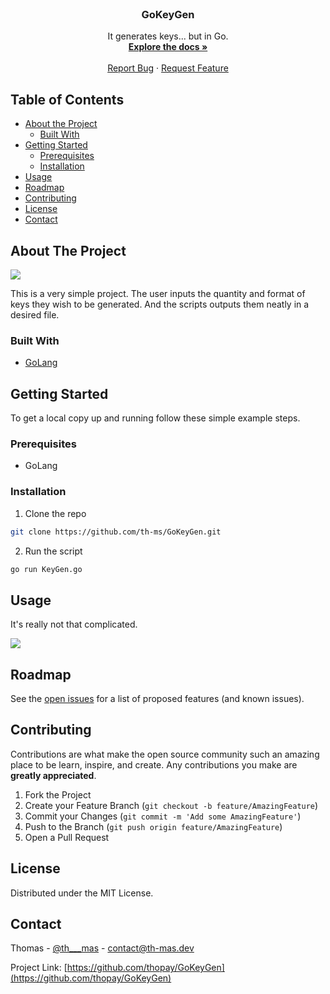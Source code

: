 <!-- PROJECT LOGO -->
<br />
<p align="center">

  <h3 align="center">GoKeyGen</h3>

  <p align="center">
    It generates keys... but in Go.
    <br />
    <a href="https://github.com/thopay/GoKeyGen/"><strong>Explore the docs »</strong></a>
    <br />
    <br />
    <a href="https://github.com/thopay/GoKeyGen/">Report Bug</a>
    ·
    <a href="https://github.com/thopay/GoKeyGen/">Request Feature</a>
  </p>
</p>



<!-- TABLE OF CONTENTS -->
## Table of Contents

* [About the Project](#about-the-project)
  * [Built With](#built-with)
* [Getting Started](#getting-started)
  * [Prerequisites](#prerequisites)
  * [Installation](#installation)
* [Usage](#usage)
* [Roadmap](#roadmap)
* [Contributing](#contributing)
* [License](#license)
* [Contact](#contact)



<!-- ABOUT THE PROJECT -->
## About The Project

<img src="https://media.discordapp.net/attachments/562041975797317643/794668595354271818/unknown.png">

This is a very simple project. The user inputs the quantity and format of keys they wish to be generated. And the scripts outputs them neatly in a desired file.

### Built With
* [GoLang](https://golang.org/)


<!-- GETTING STARTED -->
## Getting Started

To get a local copy up and running follow these simple example steps.

### Prerequisites

* GoLang

### Installation

1. Clone the repo
```sh
git clone https://github.com/th-ms/GoKeyGen.git
```
2. Run the script
```sh
go run KeyGen.go
```



<!-- USAGE EXAMPLES -->
## Usage

It's really not that complicated.

<img src="https://media.discordapp.net/attachments/562041975797317643/794668595354271818/unknown.png">


<!-- ROADMAP -->
## Roadmap

See the [open issues](https://github.com/thopay/GoKeyGen/issues) for a list of proposed features (and known issues).



<!-- CONTRIBUTING -->
## Contributing

Contributions are what make the open source community such an amazing place to be learn, inspire, and create. Any contributions you make are **greatly appreciated**.

1. Fork the Project
2. Create your Feature Branch (`git checkout -b feature/AmazingFeature`)
3. Commit your Changes (`git commit -m 'Add some AmazingFeature'`)
4. Push to the Branch (`git push origin feature/AmazingFeature`)
5. Open a Pull Request



<!-- LICENSE -->
## License

Distributed under the MIT License.



<!-- CONTACT -->
## Contact

Thomas - [@th___mas](https://twitter.com/th___mas) - contact@th-mas.dev

Project Link: [https://github.com/thopay/GoKeyGen](https://github.com/thopay/GoKeyGen)

